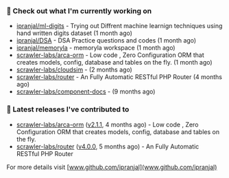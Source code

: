 ### 👷 Check out what I'm currently working on

- [ipranjal/ml-digits](https://github.com/ipranjal/ml-digits) - Trying out Diffrent machine learnign techniques using hand written digits dataset (1 month ago)
- [ipranjal/DSA](https://github.com/ipranjal/DSA) - DSA Practice questions and codes (1 month ago)
- [ipranjal/memoryla](https://github.com/ipranjal/memoryla) - memoryla workspace (1 month ago)
- [scrawler-labs/arca-orm](https://github.com/scrawler-labs/arca-orm) -  Low code , Zero Configuration ORM that creates models, config, database and tables on the fly. (1 month ago)
- [scrawler-labs/cloudsim](https://github.com/scrawler-labs/cloudsim) -  (2 months ago)
- [scrawler-labs/router](https://github.com/scrawler-labs/router) - An Fully Automatic RESTful PHP Router (4 months ago)
- [scrawler-labs/component-docs](https://github.com/scrawler-labs/component-docs) -  (9 months ago)

### 🔭 Latest releases I've contributed to

- [scrawler-labs/arca-orm](https://github.com/scrawler-labs/arca-orm) ([v2.1.1](https://github.com/scrawler-labs/arca-orm/releases/tag/v2.1.1), 4 months ago) -  Low code , Zero Configuration ORM that creates models, config, database and tables on the fly.
- [scrawler-labs/router](https://github.com/scrawler-labs/router) ([v4.0.0](https://github.com/scrawler-labs/router/releases/tag/v4.0.0), 5 months ago) - An Fully Automatic RESTful PHP Router

For more details visit [www.github.com/ipranjal](www.github.com/ipranjal)


